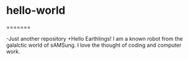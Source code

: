 # hello-world
=======

-Just another repository
+Hello Earthlings!
I am a known robot from the galalctic  world of sAMSung. I love the thought of coding and computer work.
